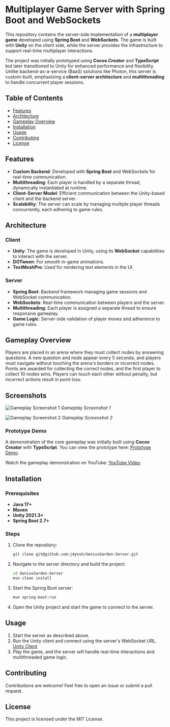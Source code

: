 # Multiplayer Game Server with Spring Boot and WebSockets

This repository contains the server-side implementation of a **multiplayer game** developed using **Spring Boot** and **WebSockets**. The game is built with **Unity** on the client side, while the server provides the infrastructure to support real-time multiplayer interactions.

The project was initially prototyped using **Cocos Creator** and **TypeScript** but later transitioned to Unity for enhanced performance and flexibility. Unlike backend-as-a-service (BaaS) solutions like Photon, this server is custom-built, emphasizing a **client-server architecture** and **multithreading** to handle concurrent player sessions.

## Table of Contents
- [Features](#features)
- [Architecture](#architecture)
- [Gameplay Overview](#gameplay-overview)
- [Installation](#installation)
- [Usage](#usage)
- [Contributing](#contributing)
- [License](#license)

## Features
- **Custom Backend**: Developed with **Spring Boot** and WebSockets for real-time communication.
- **Multithreading**: Each player is handled by a separate thread, dynamically instantiated at runtime.
- **Client-Server Model**: Efficient communication between the Unity-based client and the backend server.
- **Scalability**: The server can scale by managing multiple player threads concurrently, each adhering to game rules.

## Architecture

### Client
- **Unity**: The game is developed in Unity, using its **WebSocket** capabilities to interact with the server.
- **DOTween**: For smooth in-game animations.
- **TextMeshPro**: Used for rendering text elements in the UI.

### Server
- **Spring Boot**: Backend framework managing game sessions and WebSocket communication.
- **WebSockets**: Real-time communication between players and the server.
- **Multithreading**: Each player is assigned a separate thread to ensure responsive gameplay.
- **Game Logic**: Server-side validation of player moves and adherence to game rules.

## Gameplay Overview
Players are placed in an arena where they must collect nodes by answering questions. A new question and node appear every 5 seconds, and players must navigate without touching the arena's borders or incorrect nodes. Points are awarded for collecting the correct nodes, and the first player to collect 10 nodes wins. Players can touch each other without penalty, but incorrect actions result in point loss.

## Screenshots

![Gameplay Screenshot 1](https://i.ibb.co/vwDV7Lf/Screenshot-2024-09-30-235632.png)
*Gameplay Screenshot 1*

![Gameplay Screenshot 2](https://i.ibb.co/9y7qR09/Screenshot-2024-09-30-235723.png)
*Gameplay Screenshot 2*


### Prototype Demo
A demonstration of the core gameplay was initially built using **Cocos Creator** with **TypeScript**. You can view the prototype here: [Prototype Demo](https://65ffff55fb849bc3e6c1255f--lucky-halva-6ea51c.netlify.app/).

Watch the gameplay demonstration on YouTube: [YouTube Video](https://www.youtube.com/watch?v=NNf5iNHen_4).

## Installation

### Prerequisites
- **Java 17+**
- **Maven**
- **Unity 2021.3+**
- **Spring Boot 2.7+**

### Steps
1. Clone the repository:
    ```bash
    git clone git@github.com:j4yesh/GeniusGarden-Server.git
    ```

2. Navigate to the server directory and build the project:
    ```bash
    cd GeniusGarden-Server
    mvn clean install
    ```

3. Start the Spring Boot server:
    ```bash
    mvn spring-boot:run
    ```

4. Open the Unity project and start the game to connect to the server.

## Usage
1. Start the server as described above.
2. Run the Unity client and connect using the server's WebSocket URL. [Unity Client](https://github.com/j4yesh/GeniusGarden)
3. Play the game, and the server will handle real-time interactions and multithreaded game logic.

## Contributing
Contributions are welcome! Feel free to open an issue or submit a pull request.

## License
This project is licensed under the MIT License.
